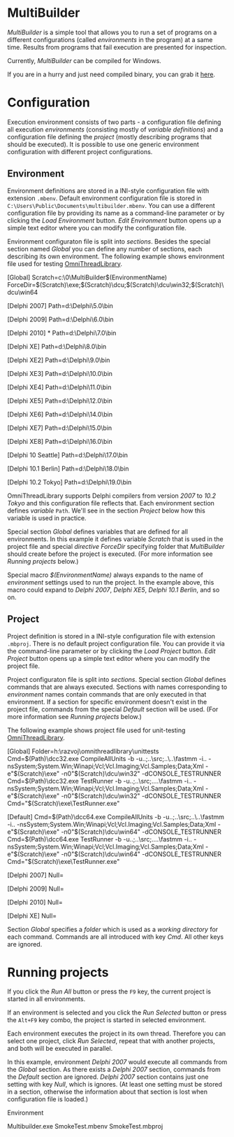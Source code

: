 # MultiBuilder

*MultiBuilder* is a simple tool that allows you to run a set of programs on a different configurations (called *environments* in the program) at a same time. Results from programs that fail execution are presented for inspection.

Currently, *MultiBuilder* can be compiled for Windows. 

If you are in a hurry and just need compiled binary, you can grab it [here](https://drive.google.com/open?id=1b9MSuDiQ3nq3JF60vY0Z6CpEkCkCHZyn).

# Configuration

Execution environment consists of two parts - a configuration file defining all execution *environments* (consisting mostly of *variable definitions*) and a configuration file defining the *project* (mostly describing programs that should be executed). It is possible to use one generic environment configuration with different project configurations.

## Environment

Environment definitions are stored in a INI-style configuration file with extension `.mbenv`. Default environment configuration file is stored in `C:\Users\Public\Documents\multibuilder.mbenv`. You can use a different configuration file by providing its name as a command-line parameter or by clicking the *Load Environment* button. *Edit Environment* button opens up a simple text editor where you can modify the configuration file.

Environment configuraton file is split into *sections*. Besides the special section named *Global* you can define any number of sections, each describing its own environment. The following example shows environment file used for testing [OmniThreadLibrary](http://www.omnithreadlibrary.com).

[Global]
Scratch=c:\0\MultiBuilder\$(EnvironmentName)
ForceDir=$(Scratch)\exe;$(Scratch)\dcu;$(Scratch)\dcu\win32;$(Scratch)\dcu\win64

[Delphi 2007]
Path=d:\Delphi\5.0\bin

[Delphi 2009]
Path=d:\Delphi\6.0\bin

[Delphi 2010]                     *
Path=d:\Delphi\7.0\bin

[Delphi XE]
Path=d:\Delphi\8.0\bin

[Delphi XE2]
Path=d:\Delphi\9.0\bin

[Delphi XE3]
Path=d:\Delphi\10.0\bin

[Delphi XE4]
Path=d:\Delphi\11.0\bin

[Delphi XE5]
Path=d:\Delphi\12.0\bin

[Delphi XE6]
Path=d:\Delphi\14.0\bin

[Delphi XE7]
Path=d:\Delphi\15.0\bin

[Delphi XE8]
Path=d:\Delphi\16.0\bin

[Delphi 10 Seattle]
Path=d:\Delphi\17.0\bin

[Delphi 10.1 Berlin]
Path=d:\Delphi\18.0\bin

[Delphi 10.2 Tokyo]
Path=d:\Delphi\19.0\bin

OmniThreadLibrary supports Delphi compilers from version *2007* to *10.2 Tokyo* and this configuration file reflects that. Each environment section defines *variable* `Path`. We'll see in the section *Project* below how this variable is used in practice. 

Special section *Global* defines variables that are defined for all environments. In this example it defines variable *Scratch* that is used in the project file and special *directive* *ForceDir* specifying folder that *MultiBuilder* should create before the project is executed. (For more information see *Running projects* below.) 

Special macro *$(EnvironmentName)* always expands to the name of *environment* settings used to run the project. In the example above, this macro could expand to *Delphi 2007*, *Delphi XE5*, *Delphi 10.1 Berlin*, and so on.

## Project

Project definition is stored in a INI-style configuration file with extension `.mbproj`. There is no default project configuration file. You can provide it via the command-line parameter or by clicking the *Load Project* button. *Edit Project* button opens up a simple text editor where you can modify the project file.

Project configuraton file is split into *sections*. Special section *Global* defines commands that are always executed. Sections with names corresponding to *environment* names contain commands that are only executed in that environment. If a section for specific environment doesn't exist in the project file, commands from the special *Default* section will be used. (For more information see *Running projects* below.)  
 
The following example shows project file used for unit-testing [OmniThreadLibrary](http://www.omnithreadlibrary.com).

[Global]
Folder=h:\razvoj\omnithreadlibrary\unittests
Cmd=$(Path)\dcc32.exe CompileAllUnits -b -u..;..\src;..\..\fastmm -i.. -nsSystem;System.Win;Winapi;Vcl;Vcl.Imaging;Vcl.Samples;Data;Xml -e"$(Scratch)\exe" -n0"$(Scratch)\dcu\win32" -dCONSOLE_TESTRUNNER
Cmd=$(Path)\dcc32.exe TestRunner -b -u..;..\src;..\..\fastmm -i.. -nsSystem;System.Win;Winapi;Vcl;Vcl.Imaging;Vcl.Samples;Data;Xml -e"$(Scratch)\exe" -n0"$(Scratch)\dcu\win32" -dCONSOLE_TESTRUNNER
Cmd="$(Scratch)\exe\TestRunner.exe"

[Default]
Cmd=$(Path)\dcc64.exe CompileAllUnits -b -u..;..\src;..\..\fastmm -i.. -nsSystem;System.Win;Winapi;Vcl;Vcl.Imaging;Vcl.Samples;Data;Xml -e"$(Scratch)\exe" -n0"$(Scratch)\dcu\win64" -dCONSOLE_TESTRUNNER
Cmd=$(Path)\dcc64.exe TestRunner -b -u..;..\src;..\..\fastmm -i.. -nsSystem;System.Win;Winapi;Vcl;Vcl.Imaging;Vcl.Samples;Data;Xml -e"$(Scratch)\exe" -n0"$(Scratch)\dcu\win64" -dCONSOLE_TESTRUNNER
Cmd="$(Scratch)\exe\TestRunner.exe"

[Delphi 2007]
Null=

[Delphi 2009]
Null=

[Delphi 2010]
Null=

[Delphi XE]
Null=

Section *Global* specifies a *folder* which is used as a *working directory* for each command. Commands are all introduced with key *Cmd*. All other keys are ignored.

# Running projects

If you click the *Run All* button or press the `F9` key, the current project is started in all environments.

If an environment is selected and you click the *Run Selected* button or press the `Alt+F9` key combo, the project is started in selected environment.

Each environment executes the project in its own thread. Therefore you can select one project, click *Run Selected*, repeat that with another projects, and both will be executed in parallel.  

In this example, environment *Delphi 2007* would execute all commands from the *Global* section. As there exists a *Delphi 2007* section, commands from the *Default* section are ignored. *Delphi 2007* section contains just one setting with key *Null*, which is ignores. (At least one setting must be stored in a section, otherwise the information about that section is lost when configuration file is loaded.)  

Environment 

Multibuilder.exe SmokeTest.mbenv SmokeTest.mbproj 